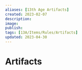 ```yaml
---
aliases: [13th Age Artifacts]
created: 2023-02-07
description: 
image: 
publish: 
tags: [13A/Items/Rules/Artifacts]
updated: 2023-04-30
---
```

# Artifacts
